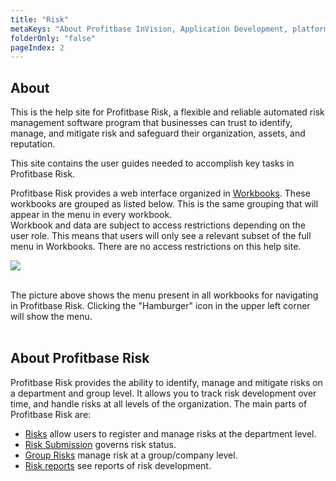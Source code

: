 ```yaml
---
title: "Risk"
metaKeys: "About Profitbase InVision, Application Development, platform, build flexible business solutions, components, business modules,  integrate, RESTful Web API, connecting directly to the SQL data storage, extended, custom, Profitbase InVision Designer, developer tool, Microsoft Visual Studio, features, code libraries, packages, prebuilt Solution components, Templates, Solution components"
folderOnly: "false"
pageIndex: 2
---
```


## About

This is the help site for Profitbase Risk, a flexible and reliable automated risk management software program that businesses can trust to identify, manage, and mitigate risk and safeguard their organization, assets, and reputation.

This site contains the user guides needed to accomplish key tasks in Profitbase Risk.

Profitbase Risk provides a web interface organized in [Workbooks](risk/workbooks.md). These workbooks are grouped as listed below. This is the same grouping that will appear in the menu in every workbook.  
Workbook and data are subject to access restrictions depending on the user role. This means that users will only see a relevant subset of the full menu in Workbooks. There are no access restrictions on this help site.
<br/>

![](risk/https://profitbasedocs.blob.core.windows.net/riskimages/risk-left-menu.png)

<br/>
The picture above shows the menu present in all workbooks for navigating in Profitbase Risk. Clicking the "Hamburger" icon in the upper left corner will show the menu.
<br/>
<br/>

## About Profitbase Risk

Profitbase Risk provides the ability to identify, manage and mitigate risks on a department and group level. It allows you to track risk development over time, and handle risks at all levels of the organization. The main parts of Profitbase Risk are:

- [Risks](risk/workbooks/risks.md) allow users to register and manage risks at the department level.
- [Risk Submission](/risk/workbooks/risk-submission.md) governs risk status.
- [Group Risks](/risk/workbooks/group-risks.md) manage risk at a group/company level.
- [Risk reports](/risk/workbooks/risk-reports.md) see reports of risk development.
